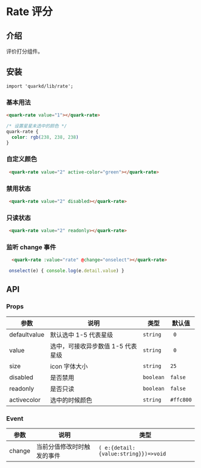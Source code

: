 # Rate 评分

## 介绍

评价打分组件。
## 安装

```tsx
import 'quarkd/lib/rate';
```

### 基本用法
```html
<quark-rate value="1"></quark-rate>
```
```css
/* 设置星星未选中的颜色 */
quark-rate {
  color: rgb(238, 238, 238)
}
```


### 自定义颜色
```html
 <quark-rate value="2" active-color="green"></quark-rate>
```
### 禁用状态
```html
 <quark-rate value="2" disabled></quark-rate>
```
### 只读状态
```html
 <quark-rate value="2" readonly></quark-rate>
```

### 监听 change 事件
```html
  <quark-rate :value="rate" @change="onselect"></quark-rate>
```
```javascript
 onselect(e) { console.log(e.detail.value) }
```
## API

### Props

| 参数         | 说明                             | 类型   | 默认值           |
|--------------|----------------------------------|--------|------------------|
| defaultvalue     |  默认选中  1-5 代表星级| `string` |        ` 0`|
| value     |   选中，可接收异步数值 1-5 代表星级| `string` |       ` 0`|
| size     |    icon 字体大小                          | `string` |   `25`      |
|disabled |是否禁用|`boolean`|`false`|
|readonly |是否只读|`boolean`|`false`|
|activecolor |选中的时候颜色|`string`|`#ffc800`|
### Event
| 参数         | 说明                             | 类型   |
|--------------|----------------------------------|--------|
| change         | 当前分值修改时时触发的事件                          | `( e:{detail:{value:string}})=>void`  |